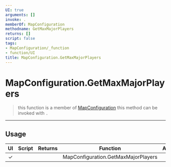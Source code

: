 ```yaml
---
UI: true
arguments: []
invoke: .
memberOf: MapConfiguration
methodname: GetMaxMajorPlayers
returns: []
script: false
tags:
- MapConfiguration/_function
- function/UI
title: MapConfiguration.GetMaxMajorPlayers
---
```

# MapConfiguration.GetMaxMajorPlayers
> this function is a member of [MapConfiguration](civ-6/lua/MapConfiguration.md)
> this method can be invoked with `.`
-----
## Usage
|  UI | Script | Returns | Function | Arguments |
|:---:|:------:|-------:|:--------:|:---------|
|✓| ||MapConfiguration.GetMaxMajorPlayers||
